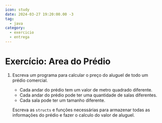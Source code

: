 ```yaml
---
icon: study
date: 2024-03-27 19:20:00.00 -3
tag:
  - java
category:
  - exercicio
  - entrega
---
```


# Exercício: Area do Prédio


1. Escreva um programa para calcular o preço do aluguel de todo um prédio comercial. 
    - Cada andar do prédio tem um valor de metro quadrado diferente. 
    - Cada andar do prédio pode ter uma quantidade de salas diferentes.
    - Cada sala pode ter um tamanho diferente.

    Escreva as `structs` e funções necessárias para armazenar todas as informações do prédio e fazer o calculo do valor de aluguel.